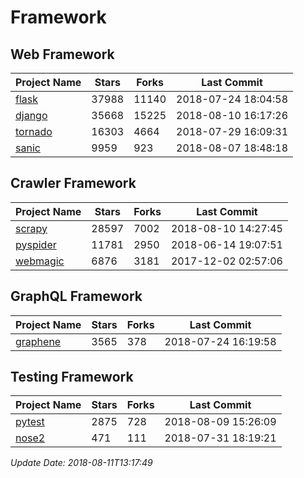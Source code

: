 # Framework

## Web Framework

| Project Name | Stars | Forks | Last Commit |
| ------------ | ----- | ----- | ----------- |
| [flask](https://github.com/pallets/flask) | 37988 | 11140 | 2018-07-24 18:04:58 |
| [django](https://github.com/django/django) | 35668 | 15225 | 2018-08-10 16:17:26 |
| [tornado](https://github.com/tornadoweb/tornado) | 16303 | 4664 | 2018-07-29 16:09:31 |
| [sanic](https://github.com/channelcat/sanic) | 9959 | 923 | 2018-08-07 18:48:18 |

## Crawler Framework

| Project Name | Stars | Forks | Last Commit |
| ------------ | ----- | ----- | ----------- |
| [scrapy](https://github.com/scrapy/scrapy) | 28597 | 7002 | 2018-08-10 14:27:45 |
| [pyspider](https://github.com/binux/pyspider) | 11781 | 2950 | 2018-06-14 19:07:51 |
| [webmagic](https://github.com/code4craft/webmagic) | 6876 | 3181 | 2017-12-02 02:57:06 |

## GraphQL Framework

| Project Name | Stars | Forks | Last Commit |
| ------------ | ----- | ----- | ----------- |
| [graphene](https://github.com/graphql-python/graphene) | 3565 | 378 | 2018-07-24 16:19:58 |

## Testing Framework

| Project Name | Stars | Forks | Last Commit |
| ------------ | ----- | ----- | ----------- |
| [pytest](https://github.com/pytest-dev/pytest) | 2875 | 728 | 2018-08-09 15:26:09 |
| [nose2](https://github.com/nose-devs/nose2) | 471 | 111 | 2018-07-31 18:19:21 |

*Update Date: 2018-08-11T13:17:49*